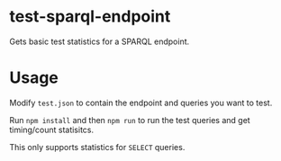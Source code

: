 # test-sparql-endpoint
Gets basic test statistics for a SPARQL endpoint.

# Usage
Modify `test.json` to contain the endpoint and queries you want to test.

Run `npm install` and then `npm run` to run the test queries and get timing/count statisitcs. 

This only supports statistics for `SELECT` queries.

